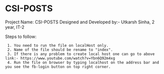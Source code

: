 # CSI-POSTS
 Project Name: CSI-POSTS
 Designed and Developed by:- Utkarsh Sinha,
                             2 year,
                             IT-2
 
 Steps to follow:
 
     1. You need to run the file on localHost only.    
     2. Name of the file should be rename to "index".
     3. If there is any problem to create local host one can go to above link:- https://www.youtube.com/watch?v=Ybn6Q92m4xg
     4. Run the file on browser by typing localhost on the address bar and you see the fb-login button on top right corner.
